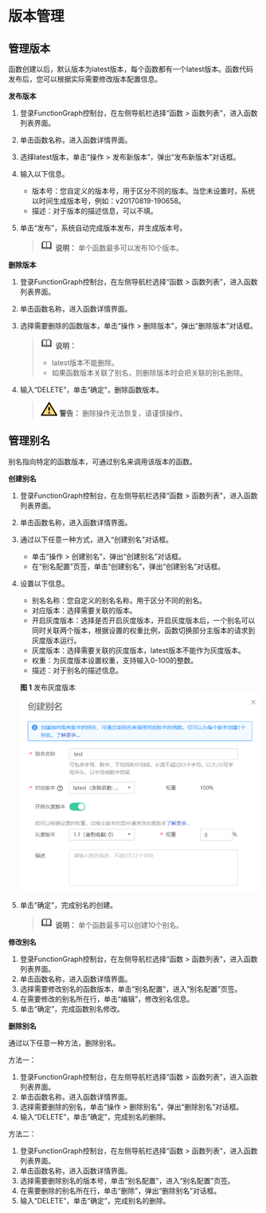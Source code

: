 # 版本管理<a name="ZH-CN_TOPIC_0149027465"></a>

## 管理版本<a name="section5302192414611"></a>

函数创建以后，默认版本为latest版本，每个函数都有一个latest版本。函数代码发布后，您可以根据实际需要修改版本配置信息。

**发布版本**

1.  登录FunctionGraph控制台，在左侧导航栏选择“函数 \> 函数列表”，进入函数列表界面。
2.  单击函数名称，进入函数详情界面。
3.  选择latest版本，单击“操作 \> 发布新版本”，弹出“发布新版本”对话框。
4.  输入以下信息。
    -   版本号：您自定义的版本号，用于区分不同的版本。当您未设置时，系统以时间生成版本号，例如：v20170819-190658。
    -   描述：对于版本的描述信息，可以不填。

5.  单击“发布”，系统自动完成版本发布，并生成版本号。

    >![](public_sys-resources/icon-note.gif) **说明：** 
    >单个函数最多可以发布10个版本。


**删除版本**

1.  登录FunctionGraph控制台，在左侧导航栏选择“函数 \> 函数列表”，进入函数列表界面。
2.  单击函数名称，进入函数详情界面。
3.  选择需要删除的函数版本，单击“操作 \> 删除版本”，弹出“删除版本”对话框。

    >![](public_sys-resources/icon-note.gif) **说明：** 
    >-   latest版本不能删除。
    >-   如果函数版本关联了别名，则删除版本时会把关联的别名删除。

4.  输入“DELETE”，单击“确定”，删除函数版本。

    >![](public_sys-resources/icon-warning.gif) **警告：** 
    >删除操作无法恢复，请谨慎操作。


## 管理别名<a name="section95871294105"></a>

别名指向特定的函数版本，可通过别名来调用该版本的函数。

**创建别名**

1.  登录FunctionGraph控制台，在左侧导航栏选择“函数 \> 函数列表”，进入函数列表界面。
2.  单击函数名称，进入函数详情界面。
3.  通过以下任意一种方式，进入“创建别名”对话框。
    -   单击“操作 \> 创建别名”，弹出“创建别名”对话框。
    -   在“别名配置”页签，单击“创建别名”，弹出“创建别名”对话框。

4.  设置以下信息。

    -   别名名称：您自定义的别名名称，用于区分不同的别名。
    -   对应版本：选择需要关联的版本。
    -   开启灰度版本：选择是否开启灰度版本，开启灰度版本后，一个别名可以同时关联两个版本，根据设置的权重比例，函数切换部分主版本的请求到灰度版本运行。
    -   灰度版本：选择需要关联的灰度版本，latest版本不能作为灰度版本。
    -   权重：为灰度版本设置权重，支持输入0-100的整数。
    -   描述：对于别名的描述信息。

    **图 1**  发布灰度版本<a name="fig14746742111914"></a>  
    ![](figures/发布灰度版本.png "发布灰度版本")

5.  单击“确定”，完成别名的创建。

    >![](public_sys-resources/icon-note.gif) **说明：** 
    >单个函数最多可以创建10个别名。


**修改别名**

1.  登录FunctionGraph控制台，在左侧导航栏选择“函数 \> 函数列表”，进入函数列表界面。
2.  单击函数名称，进入函数详情界面。
3.  选择需要修改别名的函数版本，单击“别名配置”，进入“别名配置”页签。
4.  在需要修改的别名所在行，单击“编辑”，修改别名信息。
5.  单击“确定”，完成函数别名修改。

**删除别名**

通过以下任意一种方法，删除别名。

方法一：

1.  登录FunctionGraph控制台，在左侧导航栏选择“函数 \> 函数列表”，进入函数列表界面。
2.  单击函数名称，进入函数详情界面。
3.  选择需要删除的别名，单击“操作 \> 删除别名”，弹出“删除别名”对话框。
4.  输入“DELETE”，单击“确定”，完成别名的删除。

方法二：

1.  登录FunctionGraph控制台，在左侧导航栏选择“函数 \> 函数列表”，进入函数列表界面。
2.  单击函数名称，进入函数详情界面。
3.  选择需要删除别名的版本号，单击“别名配置”，进入“别名配置”页签。
4.  在需要删除的别名所在行，单击“删除”，弹出“删除别名”对话框。
5.  输入“DELETE”，单击“确定”，完成别名的删除。

